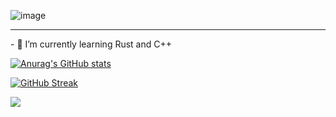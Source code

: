 ![image](https://user-images.githubusercontent.com/61247544/173244965-66cb50f7-d9f9-47cb-9dbd-155f4172b98d.png)
<hr/>
- 🌱 I’m currently learning Rust and C++

[![Anurag's GitHub stats](https://github-readme-stats.vercel.app/api?username=unamusedchemical)](https://github.com/anuraghazra/github-readme-stats)

[![GitHub Streak](https://github-readme-streak-stats.herokuapp.com/?user=unamusedchemical)](https://git.io/streak-stats)

<!--START_SECTION:waka-->
<!--END_SECTION:waka-->

<!-- space so it is on a newlinde -->
 ![](https://komarev.com/ghpvc/?username=unamusedchemical)

<!--
**unamusedchemical/unamusedchemical** is a ✨ _special_ ✨ repository because its `README.md` (this file) appears on your GitHub profile.

Here are some ideas to get you started:

- 🔭 I’m currently working on ...
- 🌱 I’m currently learning ...
- 👯 I’m looking to collaborate on ...
- 🤔 I’m looking for help with ...
- 💬 Ask me about ...
- 📫 How to reach me: ...
- 😄 Pronouns: ...
- ⚡ Fun fact: ...
-->
